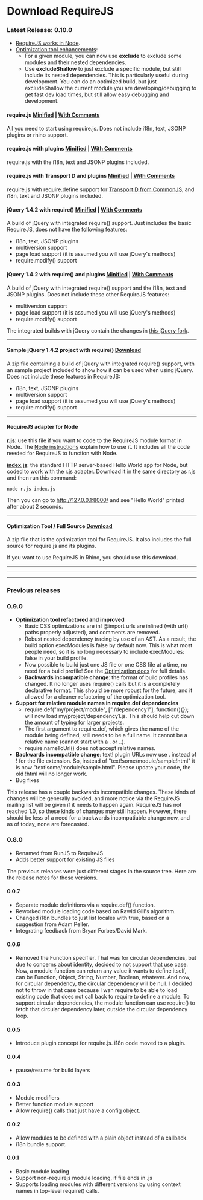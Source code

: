 # Download RequireJS

### Latest Release: 0.10.0

* [RequireJS works in Node](node.md).
* [Optimization tool enhancements](optimization.md):
    * For a given module, you can now use **exclude** to exclude some modules and their nested dependencies.
    * Use **excludeShallow** to just exclude a specific module, but still include its nested dependencies. This is particularly useful during development. You can do an optimized build, but just excludeShallow the current module you are developing/debugging to get fast dev load times, but still allow easy debugging and development.

#### <a name="requirejs">require.js</a> [Minified](http://requirejs.org/docs/release/0.10.0/minified/require.js) | [With Comments](http://requirejs.org/docs/release/0.10.0/comments/require.js)

All you need to start using require.js. Does not include i18n, text, JSONP plugins or rhino support. 

#### <a name="requirejsplugins">require.js with plugins</a> [Minified](http://requirejs.org/docs/release/0.10.0/minified/allplugins-require.js) | [With Comments](http://requirejs.org/docs/release/0.10.0/comments/allplugins-require.js)

require.js with the i18n, text and JSONP plugins included. 

#### <a name="requirejstransportD">require.js with Transport D and plugins</a> [Minified](http://requirejs.org/docs/release/0.10.0/minified/transportD-require.js) | [With Comments](http://requirejs.org/docs/release/0.10.0/comments/transportD-require.js)

require.js with require.define support for [Transport D from CommonJS](http://wiki.commonjs.org/wiki/Modules/Transport/D), and i18n, text and JSONP plugins included. 

#### <a name="jqueryrequirejs">jQuery 1.4.2 with require()</a> [Minified](http://requirejs.org/docs/release/0.10.0/minified/require-jquery-1.4.2.js) | [With Comments](http://requirejs.org/docs/release/0.10.0/comments/require-jquery-1.4.2.js)

A build of jQuery with integrated require() support. Just includes the basic RequireJS, does not have the following features:

* i18n, text, JSONP plugins
* multiversion support
* page load support (it is assumed you will use jQuery's methods)
* require.modify() support

#### <a name="jqueryrequirejsplugins">jQuery 1.4.2 with require() and plugins</a> [Minified](http://requirejs.org/docs/release/0.10.0/minified/requireplugins-jquery-1.4.2.js) | [With Comments](http://requirejs.org/docs/release/0.10.0/comments/requireplugins-jquery-1.4.2.js)

A build of jQuery with integrated require() support and the i18n, text and JSONP plugins. Does not include these other RequireJS features:

* multiversion support
* page load support (it is assumed you will use jQuery's methods)
* require.modify() support

The integrated builds with jQuery contain the changes in [this jQuery fork](http://github.com/jrburke/jquery).

<hr>

#### <a name="samplejquery">Sample jQuery 1.4.2 project with require()</a> [Download](http://requirejs.org/docs/release/0.10.0/jquery-require-sample.zip)

A zip file containing a build of jQuery with integrated require() support, with an sample project included to show how it can be used when using jQuery. Does not include these features in RequireJS:

* i18n, text, JSONP plugins
* multiversion support
* page load support (it is assumed you will use jQuery's methods)
* require.modify() support

<hr>

#### <a name="node">RequireJS adapter for Node</a> 

**[r.js](http://requirejs.org/docs/release/0.10.0/node/r.js)**: use this file if you want to code to the RequireJS module format in Node. The [Node instructions](node.md) explain how to use it. It includes all the code needed for RequireJS to function with Node.

**[index.js](http://requirejs.org/docs/release/0.10.0/node/index.js)**: the standard HTTP server-based Hello World app for Node, but coded to work with the r.js adapter. Download it in the same directory as r.js and then run this command:

    node r.js index.js

Then you can go to http://127.0.0.1:8000/ and see "Hello World" printed after about 2 seconds.

<hr>

#### <a name="optimizationtool">Optimization Tool / Full Source</a> [Download](http://requirejs.org/docs/release/0.10.0/requirejs-0.10.0.zip)

A zip file that is the optimization tool for RequireJS. It also includes the full source for require.js and its plugins.

If you want to use RequireJS in Rhino, you should use this download.

<hr>
<hr>
<hr>

### Previous releases

### 0.9.0

* **Optimization tool refactored and improved**
    * Basic CSS optimizations are in! @import urls are inlined (with url() paths properly adjusted), and comments are removed.
    * Robust nested dependency tracing by use of an AST. As a result, the build option execModules is false by default now. This is what most people need, so it is no long necessary to include execModules: false in your build profile.
    * Now possible to build just one JS file or one CSS file at a time, no need for a build profile! See the [Optimization docs](optimization.md) for full details.
    * **Backwards incompatible change**: the format of build profiles has changed. It no longer uses require() calls but it is a completely declarative format. This should be more robust for the future, and it allowed for a cleaner refactoring of the optimization tool.
* **Support for relative module names in require.def dependencies**
    * require.def("my/project/module", ["./dependency1"], function(){}); will now load my/project/dependency1.js. This should help cut down the amount of typing for larger projects.
    * The first argument to require.def, which gives the name of the module being defined, still needs to be a full name. It cannot be a relative name (cannot start with a . or ..).
    * require.nameToUrl() does not accept relative names.
* **Backwards incompatible change**: text! plugin URLs now use . instead of ! for the file extension. So, instead of "text!some/module/sample!html" it is now "text!some/module/sample.html". Please update your code, the old !html will no longer work.
* Bug fixes

This release has a couple backwards incompatible changes. These kinds of changes will be generally avoided, and more notice via the RequireJS mailing list will be given if it needs to happen again. RequireJS has not reached 1.0, so these kinds of changes may still happen. However, there should be less of a need for a backwards incompatiable change now, and as of today, none are forecasted.

### 0.8.0

* Renamed from RunJS to RequireJS
* Adds better support for existing JS files

The previous releases were just different stages in the source tree. Here are the release notes for those versions.

#### 0.0.7

* Separate module definitions via a require.def() function.
* Reworked module loading code based on Rawld Gill's algorithm.
* Changed i18n bundles to just list locales with true, based on a suggestion
  from Adam Peller.
* Integrating feedback from Bryan Forbes/David Mark.

#### 0.0.6

* Removed the Function specifier. That was for circular dependencies, but due to concerns about identity, decided to not support that use case. Now, a module function can return any value it wants to define itself, can be Function, Object, String, Number, Boolean, whatever. And now, for circular dependency, the circular dependency will be null. I decided not to throw in that case because I wan require to be able to load existing code that does not call back to require to define a module. To support circular dependencies, the module function can use require() to fetch that circular dependency later, outside the circular dependency loop.

#### 0.0.5

* Introduce plugin concept for require.js. i18n code moved to a plugin.

#### 0.0.4

* pause/resume for build layers

#### 0.0.3

* Module modifiers
* Better function module support
* Allow require() calls that just have a config object.

#### 0.0.2

* Allow modules to be defined with a plain object instead of a callback.
* i18n bundle support.

#### 0.0.1

* Basic module loading
* Support non-requirejs module loading, if file ends in .js
* Supports loading modules with different versions by using context names in
  top-level require() calls.
